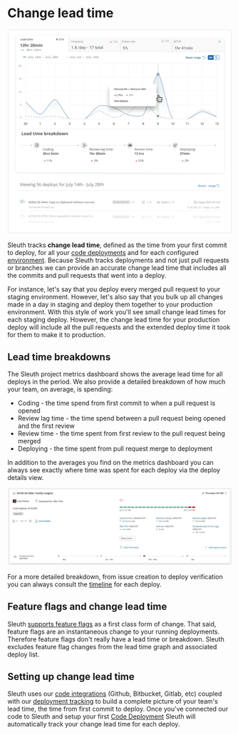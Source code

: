 # Change lead time

![](../.gitbook/assets/site-design-updates-figma-2021-07-13-15-16-23.png)

Sleuth tracks **change lead time**, defined as the time from your first commit to deploy, for all your [code deployments](https://app.gitbook.com/@sleuth/s/sleuth/~/drafts/-MeWnutYNH4HzDA3uu11/modeling-your-deployments/code-deployments) and for each configured [environment](https://app.gitbook.com/@sleuth/s/sleuth/~/drafts/-MeWnutYNH4HzDA3uu11/modeling-your-deployments/environment-support). Because Sleuth tracks deployments and not just pull requests or branches we can provide an accurate change lead time that includes all the commits and pull requests that went into a deploy.‌

For instance, let's say that you deploy every merged pull request to your staging environment. However, let's also say that you bulk up all changes made in a day in staging and deploy them together to your production environment. With this style of work you'll see small change lead times for each staging deploy. However, the change lead time for your production deploy will include all the pull requests and the extended deploy time it took for them to make it to production.

## Lead time breakdowns

The Sleuth project metrics dashboard shows the average lead time for all deploys in the period. We also provide a detailed breakdown of how much your team, on average, is spending: 

* Coding - the time spend from first commit to when a pull request is opened
* Review lag time - the time spend between a pull request being opened and the first review
* Review time - the time spent from first review to the pull request being merged
* Deploying - the time spent from pull request merge to deployment

In addition to the averages you find on the metrics dashboard you can always see exactly where time was spent for each deploy via the deploy details view.

![](../.gitbook/assets/sleuth-sleuth-d742c80-2021-07-13-15-28-10.png)

For a more detailed breakdown, from issue creation to deploy verification you can always consult the [timeline](https://help.sleuth.io/modeling-your-deployments/deploy-cards#deploy-card-timeline-icons) for each deploy.

## Feature flags and change lead time

Sleuth [supports feature flags](../modeling-your-deployments/feature-flags.md) as a first class form of change. That said, feature flags are an instantaneous change to your running deployments. Therefore feature flags don't really have a lead time or breakdown. Sleuth excludes feature flag changes from the lead time graph and associated deploy list. 

## Setting up change lead time

Sleuth uses our [code integrations](https://help.sleuth.io/integrations-1/code-deployment) \(Github, Bitbucket, Gitlab, etc\) coupled with our [deployment tracking](../modeling-your-deployments/) to build a complete picture of your team's lead time, the time from first commit to deploy. Once you've connected our code to Sleuth and setup your first [Code Deployment](../modeling-your-deployments/code-deployments/) Sleuth will automatically track your change lead time for each deploy.

